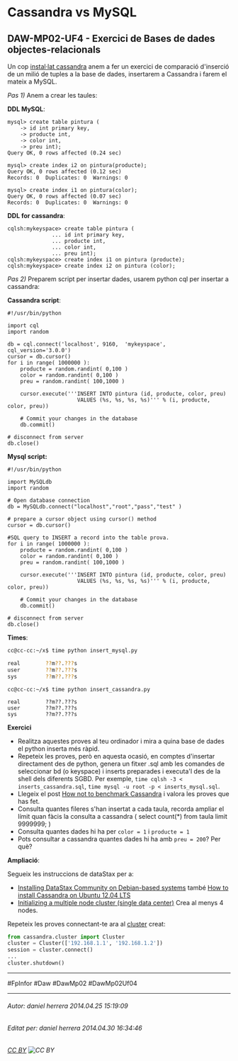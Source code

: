 # Cassandra vs MySQL
## DAW-MP02-UF4 - Exercici de Bases de dades objectes-relacionals
Un cop [instal·lat cassandra](/DAW/DAW-MP02/DAW-MP02-UF4/nosql-cassandra-getting-starting/readme.md) anem a fer un exercici de comparació d'inserció de un milió de tuples a la base de dades, insertarem a Cassandra i farem el mateix a MySQL.

*Pas 1)* Anem a crear les taules:

**DDL MySQL**:

    mysql> create table pintura (
        -> id int primary key,
        -> producte int,
        -> color int,
        -> preu int);
    Query OK, 0 rows affected (0.24 sec)
    
    mysql> create index i2 on pintura(producte);
    Query OK, 0 rows affected (0.12 sec)
    Records: 0  Duplicates: 0  Warnings: 0
    
    mysql> create index i1 on pintura(color);
    Query OK, 0 rows affected (0.07 sec)
    Records: 0  Duplicates: 0  Warnings: 0

**DDL for cassandra**:

    cqlsh:mykeyspace> create table pintura (
                  ... id int primary key,
                  ... producte int,
                  ... color int,
                  ... preu int);
    cqlsh:mykeyspace> create index i1 on pintura (producte);
    cqlsh:mykeyspace> create index i2 on pintura (color);

*Pas 2)* Preparem script per insertar dades, usarem python cql per insertar a cassandra:

**Cassandra script**:

    #!/usr/bin/python
    
    import cql
    import random
    
    db = cql.connect('localhost', 9160,  'mykeyspace', cql_version='3.0.0')
    cursor = db.cursor()
    for i in range( 1000000 ):
        producte = random.randint( 0,100 )
        color = random.randint( 0,100 )
        preu = random.randint( 100,1000 )
    
        cursor.execute('''INSERT INTO pintura (id, producte, color, preu)
                          VALUES (%s, %s, %s, %s)''' % (i, producte, color, preu))
    
        # Commit your changes in the database
        db.commit()
    
    # disconnect from server
    db.close()

**Mysql script:**

    #!/usr/bin/python
    
    import MySQLdb
    import random
    
    # Open database connection
    db = MySQLdb.connect("localhost","root","pass","test" )
    
    # prepare a cursor object using cursor() method
    cursor = db.cursor()
    
    #SQL query to INSERT a record into the table prova.
    for i in range( 1000000 ):
        producte = random.randint( 0,100 )
        color = random.randint( 0,100 )
        preu = random.randint( 100,1000 )
    
        cursor.execute('''INSERT INTO pintura (id, producte, color, preu) 
                          VALUES (%s, %s, %s, %s)''' % (i, producte, color, preu))
    
        # Commit your changes in the database
        db.commit()
    
    # disconnect from server
    db.close()


**Times**:

```bash
cc@cc-cc:~/x$ time python insert_mysql.py 

real        ??m??.???s
user        ??m??.???s
sys         ??m??.???s
```

    cc@cc-cc:~/x$ time python insert_cassandra.py 
    
    real        ??m??.???s
    user        ??m??.???s
    sys         ??m??.???s

**Exercici**

 * Realitza aquestes proves al teu ordinador i mira a quina base de dades el python inserta més ràpid.
 * Repeteix les proves, però en aquesta ocasió, en comptes d'insertar directament des de python, genera un fitxer .sql amb les comandes de seleccionar bd (o keyspace) i inserts preparades i executa'l des de la shell dels diferents SGBD. Per exemple, `time cqlsh -3 < inserts_cassandra.sql`, `time mysql -u root -p < inserts_mysql.sql`.
 * Llegeix el post [How not to benchmark Cassandra](http://www.datastax.com/dev/blog/how-not-to-benchmark-cassandra) i valora les proves que has fet.
 * Consulta quantes fileres s'han insertat a cada taula, recorda ampliar el límit quan fàcis la consulta a cassandra ( select count(*) from taula limit 9999999; )
 * Consulta quantes dades hi ha per `color = 1` i `producte = 1`
 * Pots consultar a cassandra quantes dades hi ha amb `preu = 200`? Per què?


**Ampliació**:

Segueix les instruccions de dataStax per a:

 * [Installing DataStax Community on Debian-based systems](http://www.datastax.com/documentation/cassandra/2.0/cassandra/install/installDeb_t.html) també [How to install Cassandra on Ubuntu 12.04 LTS](http://www.geroba.com/cassandra/how-to-install-cassandra-on-ubuntu-and-windows-azure/#create-vm)
 * [Initializing a multiple node cluster (single data center)](http://www.datastax.com/documentation/cassandra/2.0/cassandra/initialize/initializeSingleDS.html#task_ds_h1j_ryt_fk) Crea al menys 4 nodes.

Repeteix les proves connectant-te ara al [cluster](http://datastax.github.io/python-driver/api/cassandra/cluster.html) creat:

```python
from cassandra.cluster import Cluster
cluster = Cluster(['192.168.1.1', '192.168.1.2'])
session = cluster.connect()
...
cluster.shutdown()

```


---

#FpInfor #Daw #DawMp02 #DawMp02Uf04

---

###### Autor: daniel herrera 2014.04.25 15:19:09
###### Editat per: daniel herrera 2014.04.30 16:34:46
###### [CC BY](https://creativecommons.org/licenses/by/4.0/) ![CC BY](https://licensebuttons.net/l/by/3.0/80x15.png)
